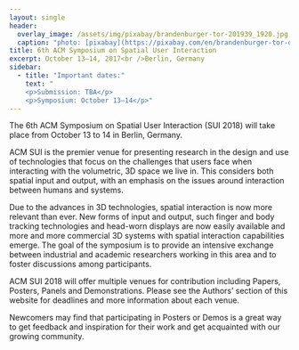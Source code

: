 ```yaml
---
layout: single
header:
  overlay_image: /assets/img/pixabay/brandenburger-tor-201939_1920.jpg
  caption: "photo: [pixabay](https://pixabay.com/en/brandenburger-tor-dusk-dawn-201939/)"
title: 6th ACM Symposium on Spatial User Interaction
excerpt: October 13–14, 2017<br />Berlin, Germany
sidebar:
  - title: "Important dates:"
    text: "
	<p>Submission: TBA</p>
	<p>Symposium: October 13–14</p>"
---
```


The 6th ACM Symposium on Spatial User Interaction (SUI 2018) will take place from October 13 to 14 in Berlin, Germany.

ACM SUI is the premier venue for presenting research in the design and use of technologies that focus on the challenges that users face when interacting with the volumetric, 3D space we live in. This considers both spatial input and output, with an emphasis on the issues around interaction between humans and systems.

Due to the advances in 3D technologies, spatial interaction is now more relevant than ever. New forms of input and output, such finger and body tracking technologies and head-worn displays are now easily available and more and more commercial 3D systems with spatial interaction capabilities emerge. The goal of the symposium is to provide an intensive exchange between industrial and academic researchers working in this area and to foster discussions among participants.

ACM SUI 2018 will offer multiple venues for contribution including Papers, Posters, Panels and Demonstrations. Please see the Authors’ section of this website for deadlines and more information about each venue.

Newcomers may find that participating in Posters or Demos is a great way to get feedback and inspiration for their work and get acquainted with our growing community.
